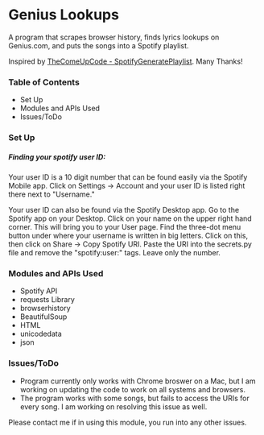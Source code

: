 
<h1> Genius Lookups </h1>

<p> A program that scrapes browser history, finds lyrics lookups on Genius.com, and puts the songs into a Spotify playlist. </p>

<p> Inspired by <a href='https://github.com/TheComeUpCode/SpotifyGeneratePlaylist'> TheComeUpCode - SpotifyGeneratePlaylist</a>. Many Thanks! </p>

<h3> Table of Contents </h3>
<ul> 
  <li <a href=#setup> Set Up </a> </li>
  <li <a href=#modules> Modules and APIs Used </a> </li>
  <li <a href=#issues> Issues/ToDo </a> </li>
  
</ul>

<h3 href=#setup>Set Up</h3>

<h5>Finding your spotify user ID:</h5>
<p> Your user ID is a 10 digit number that can be found easily via the Spotify Mobile app. Click on Settings -> Account and your user ID is listed right there next to "Username." </p>
<p> Your user ID can also be found via the Spotify Desktop app. Go to the Spotify app on your Desktop. Click on your name on the upper right hand corner. This will bring you to your User page. Find the three-dot menu button under where your username is written in big letters. Click on this, then click on Share -> Copy Spotify URI. Paste the URI into the secrets.py file and remove the "spotify:user:" tags. Leave only the number. </p>

<h3 href=#modules>Modules and APIs Used</h3>
<ul>
  <li> Spotify API </li>
  <li> requests Library </li>
  <li> browserhistory </li>
  <li> BeautifulSoup </li>
  <li> HTML </li>
  <li> unicodedata </li>
  <li> json </li>
</ul>



<h3 href=#issues>Issues/ToDo</h3> 
<ul>
<li> Program currently only works with Chrome broswer on a Mac, but I am working on updating the code to work on all systems and browsers. </li>
<li> The program works with some songs, but fails to access the URIs for every song. I am working on resolving this issue as well. </li>
</ul>

<p> Please contact me if in using this module, you run into any other issues. </p>

